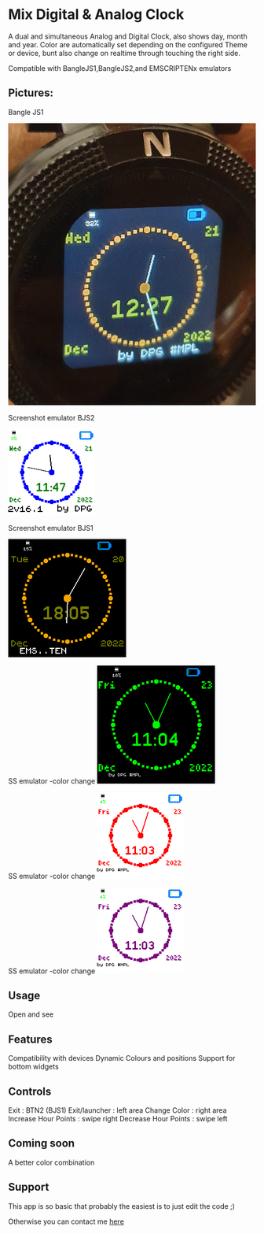 # Mix Digital & Analog Clock
A dual and simultaneous Analog and Digital Clock, also shows day, month and year.
Color are automatically set depending on the configured Theme or device, bunt also change on realtime through touching the right side.

Compatible with BangleJS1,BangleJS2,and EMSCRIPTENx emulators

## Pictures:

Bangle JS1

![](photo_mixdigan_bjs1.jpg)

Screenshot emulator BJS2

![](ss_mixdigan_ems2.png)

Screenshot emulator BJS1

![](ss_mixdigan_ems.png)


SS emulator -color change 
![](ss_mixdigan_ems_2.png)

SS emulator -color change 
![](ss_mixdigan_ems2_2.png)

SS emulator -color change 
![](ss_mixdigan_ems2_3.png)

## Usage

Open and see 

## Features

Compatibility with devices
Dynamic Colours and positions
Support for bottom widgets


## Controls

Exit : BTN2 (BJS1)
Exit/launcher : left area 
Change Color : right area
Increase Hour Points : swipe right
Decrease Hour Points : swipe left


## Coming soon
A better color combination

## Support

This app is so basic that probably the easiest is to just edit the code ;)

Otherwise you can contact me [here](https://github.com/dapgo/my_espruino_smartwatch_things)